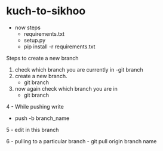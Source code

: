 # kuch-to-sikhoo
- now steps
   - requirements.txt
   - setup.py
   - pip install -r requirements.txt
     
Steps to create a new branch 
  1. check which branch you are currently in
      -git branch
  2. create a new branch.
     - git branch <branch-name>
  3. now again check which branch you are in
     - git branch
     
 4 - While pushing write
   - push -b branch_name

 5 - edit in this branch 

6 - pulling to a particular branch
    - git pull origin branch name
   
   
